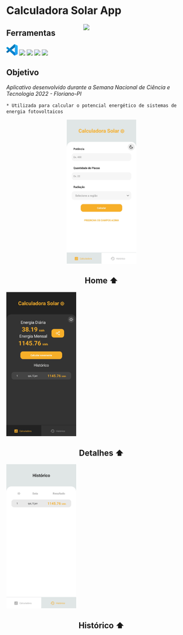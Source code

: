 # Calculadora Solar App


<img align="right" width="300" src="https://i2.wp.com/allhtaccess.info/wp-content/uploads/2018/03/programming.gif?fit=1281%2C716&ssl=1" />

## Ferramentas

<code><img height="30" src="https://raw.githubusercontent.com/github/explore/80688e429a7d4ef2fca1e82350fe8e3517d3494d/topics/visual-studio-code/visual-studio-code.png"></code>
<code><img height="30" src="https://raw.githubusercontent.com/jmnote/z-icons/master/svg/git.svg"></code>
<code><img height="30" src="https://raw.githubusercontent.com/jmnote/z-icons/master/svg/bash.svg"></code>
<code><img height="30" src="https://cdn.icon-icons.com/icons2/2415/PNG/512/typescript_original_logo_icon_146317.png"></code>
<code><img height="30" src="https://miro.medium.com/max/400/1*mrOXGyIa3BlPK80peLmEbA.png"></code>


## Objetivo

*Aplicativo desenvolvido durante a Semana Nacional de Ciência e Tecnologia 2022 - Floriano-PI*

    * Utilizada para calcular o potencial energético de sistemas de energia fotovoltaicos
  
 
<p align="center">
   <code><img  height="380" src="./prtscreens/hom.jpg"></code>
</p>
<h2 align="center">Home ⬆️</h2>

<code><img height="380" src="./prtscreens/res.jpg"></code>

<h2 align="center">Detalhes ⬆️</h2>

<code><img height="380" src="./prtscreens/hist.jpg"></code>

<h2 align="center">Histórico ⬆️</h2>

